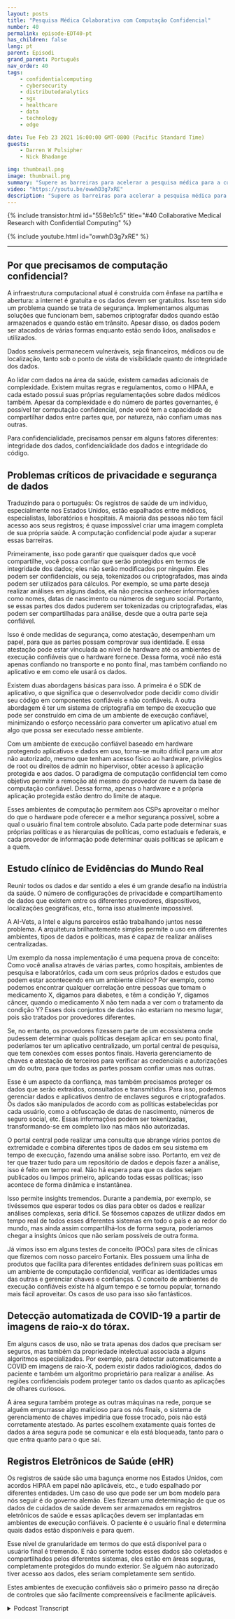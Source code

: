 ```yaml
---
layout: posts
title: "Pesquisa Médica Colaborativa com Computação Confidencial"
number: 40
permalink: episode-EDT40-pt
has_children: false
lang: pt
parent: Episodi
grand_parent: Português
nav_order: 40
tags:
    - confidentialcomputing
    - cybersecurity
    - distributedanalytics
    - sgx
    - healthcare
    - data
    - technology
    - edge

date: Tue Feb 23 2021 16:00:00 GMT-0800 (Pacific Standard Time)
guests:
    - Darren W Pulsipher
    - Nick Bhadange

img: thumbnail.png
image: thumbnail.png
summary: "Supere as barreiras para acelerar a pesquisa médica para a cura do câncer com a computação confidencial. Nick Bhadange, Especialista em Tecnologia, AI-Vets e Darren Pulsipher, Arquiteto Principal de Soluções, Setor Público, Intel, discutem a necessidade de computação confidencial na área da saúde e os benefícios potenciais por meio de casos de uso."
video: "https://youtu.be/owwhD3g7xRE"
description: "Supere as barreiras para acelerar a pesquisa médica para a cura do câncer com a computação confidencial. Nick Bhadange, Especialista em Tecnologia, AI-Vets e Darren Pulsipher, Arquiteto Principal de Soluções, Setor Público, Intel, discutem a necessidade de computação confidencial na área da saúde e os benefícios potenciais por meio de casos de uso."
---
```


<div>
{% include transistor.html id="558eb1c5" title="#40 Collaborative Medical Research with Confidential Computing" %}

{% include youtube.html id="owwhD3g7xRE" %}
</div>

---

## Por que precisamos de computação confidencial?

A infraestrutura computacional atual é construída com ênfase na partilha e abertura: a internet é gratuita e os dados devem ser gratuitos. Isso tem sido um problema quando se trata de segurança. Implementamos algumas soluções que funcionam bem, sabemos criptografar dados quando estão armazenados e quando estão em trânsito. Apesar disso, os dados podem ser atacados de várias formas enquanto estão sendo lidos, analisados e utilizados.

Dados sensíveis permanecem vulneráveis, seja financeiros, médicos ou de localização, tanto sob o ponto de vista de visibilidade quanto de integridade dos dados.

Ao lidar com dados na área da saúde, existem camadas adicionais de complexidade. Existem muitas regras e regulamentos, como o HIPAA, e cada estado possui suas próprias regulamentações sobre dados médicos também. Apesar da complexidade e do número de partes governantes, é possível ter computação confidencial, onde você tem a capacidade de compartilhar dados entre partes que, por natureza, não confiam umas nas outras.

Para confidencialidade, precisamos pensar em alguns fatores diferentes: integridade dos dados, confidencialidade dos dados e integridade do código.

## Problemas críticos de privacidade e segurança de dados

Traduzindo para o português: Os registros de saúde de um indivíduo, especialmente nos Estados Unidos, estão espalhados entre médicos, especialistas, laboratórios e hospitais. A maioria das pessoas não tem fácil acesso aos seus registros; é quase impossível criar uma imagem completa de sua própria saúde. A computação confidencial pode ajudar a superar essas barreiras.

Primeiramente, isso pode garantir que quaisquer dados que você compartilhe, você possa confiar que serão protegidos em termos de integridade dos dados; eles não serão modificados por ninguém. Eles podem ser confidenciais, ou seja, tokenizados ou criptografados, mas ainda podem ser utilizados para cálculos. Por exemplo, se uma parte deseja realizar análises em alguns dados, ela não precisa conhecer informações como nomes, datas de nascimento ou números de seguro social. Portanto, se essas partes dos dados puderem ser tokenizadas ou criptografadas, elas podem ser compartilhadas para análise, desde que a outra parte seja confiável.

Isso é onde medidas de segurança, como atestação, desempenham um papel, para que as partes possam comprovar sua identidade. E essa atestação pode estar vinculada ao nível de hardware até os ambientes de execução confiáveis que o hardware fornece. Dessa forma, você não está apenas confiando no transporte e no ponto final, mas também confiando no aplicativo e em como ele usará os dados.

Existem duas abordagens básicas para isso. A primeira é o SDK de aplicativo, o que significa que o desenvolvedor pode decidir como dividir seu código em componentes confiáveis ​​e não confiáveis. A outra abordagem é ter um sistema de criptografia em tempo de execução que pode ser construído em cima de um ambiente de execução confiável, minimizando o esforço necessário para converter um aplicativo atual em algo que possa ser executado nesse ambiente.

Com um ambiente de execução confiável baseado em hardware protegendo aplicativos e dados em uso, torna-se muito difícil para um ator não autorizado, mesmo que tenham acesso físico ao hardware, privilégios de root ou direitos de admin no hipervisor, obter acesso à aplicação protegida e aos dados. O paradigma de computação confidencial tem como objetivo permitir a remoção até mesmo do provedor de nuvem da base de computação confiável. Dessa forma, apenas o hardware e a própria aplicação protegida estão dentro do limite de ataque.

Esses ambientes de computação permitem aos CSPs aproveitar o melhor do que o hardware pode oferecer e a melhor segurança possível, sobre a qual o usuário final tem controle absoluto. Cada parte pode determinar suas próprias políticas e as hierarquias de políticas, como estaduais e federais, e cada provedor de informação pode determinar quais políticas se aplicam e a quem.

## Estudo clínico de Evidências do Mundo Real

Reunir todos os dados e dar sentido a eles é um grande desafio na indústria da saúde. O número de configurações de privacidade e compartilhamento de dados que existem entre os diferentes provedores, dispositivos, localizações geográficas, etc., torna isso atualmente impossível.

A AI-Vets, a Intel e alguns parceiros estão trabalhando juntos nesse problema. A arquitetura brilhantemente simples permite o uso em diferentes ambientes, tipos de dados e políticas, mas é capaz de realizar análises centralizadas.

Um exemplo da nossa implementação é uma pequena prova de conceito: Como você analisa através de várias partes, como hospitais, ambientes de pesquisa e laboratórios, cada um com seus próprios dados e estudos que podem estar acontecendo em um ambiente clínico? Por exemplo, como podemos encontrar qualquer correlação entre pessoas que tomam o medicamento X, digamos para diabetes, e têm a condição Y, digamos câncer, quando o medicamento X não tem nada a ver com o tratamento da condição Y? Esses dois conjuntos de dados não estariam no mesmo lugar, pois são tratados por provedores diferentes.

Se, no entanto, os provedores fizessem parte de um ecossistema onde pudessem determinar quais políticas desejam aplicar em seu ponto final, poderíamos ter um aplicativo centralizado, um portal central de pesquisa, que tem conexões com esses pontos finais. Haveria gerenciamento de chaves e atestação de terceiros para verificar as credenciais e autorizações um do outro, para que todas as partes possam confiar umas nas outras.

Esse é um aspecto da confiança, mas também precisamos proteger os dados que serão extraídos, consultados e transmitidos. Para isso, podemos gerenciar dados e aplicativos dentro de enclaves seguros e criptografados. Os dados são manipulados de acordo com as políticas estabelecidas por cada usuário, como a obfuscação de datas de nascimento, números de seguro social, etc. Essas informações podem ser tokenizadas, transformando-se em completo lixo nas mãos não autorizadas.

O portal central pode realizar uma consulta que abrange vários pontos de extremidade e combina diferentes tipos de dados em seu sistema em tempo de execução, fazendo uma análise sobre isso. Portanto, em vez de ter que trazer tudo para um repositório de dados e depois fazer a análise, isso é feito em tempo real. Não há espera para que os dados sejam publicados ou limpos primeiro, aplicando todas essas políticas; isso acontece de forma dinâmica e instantânea.

Isso permite insights tremendos. Durante a pandemia, por exemplo, se tivéssemos que esperar todos os dias para obter os dados e realizar análises complexas, seria difícil. Se fôssemos capazes de utilizar dados em tempo real de todos esses diferentes sistemas em todo o país e ao redor do mundo, mas ainda assim compartilhá-los de forma segura, poderíamos chegar a insights únicos que não seriam possíveis de outra forma.

Já vimos isso em alguns testes de conceito (POCs) para sites de clínicas que fizemos com nosso parceiro Fortanix. Eles possuem uma linha de produtos que facilita para diferentes entidades definirem suas políticas em um ambiente de computação confidencial, verificar as identidades umas das outras e gerenciar chaves e confianças. O conceito de ambientes de execução confiáveis existe há algum tempo e se tornou popular, tornando mais fácil aproveitar. Os casos de uso para isso são fantásticos.

## Detecção automatizada de COVID-19 a partir de imagens de raio-x do tórax.

Em alguns casos de uso, não se trata apenas dos dados que precisam ser seguros, mas também da propriedade intelectual associada a alguns algoritmos especializados. Por exemplo, para detectar automaticamente a COVID em imagens de raio-X, podem existir dados radiológicos, dados do paciente e também um algoritmo proprietário para realizar a análise. As regiões confidenciais podem proteger tanto os dados quanto as aplicações de olhares curiosos.

A área segura também protege as outras máquinas na rede, porque se alguém empurrasse algo malicioso para os nós finais, o sistema de gerenciamento de chaves impediria que fosse trocado, pois não está corretamente atestado. As partes escolhem exatamente quais fontes de dados a área segura pode se comunicar e ela está bloqueada, tanto para o que entra quanto para o que sai.

## Registros Eletrônicos de Saúde (eHR)

Os registros de saúde são uma bagunça enorme nos Estados Unidos, com acordos HIPAA em papel não aplicáveis, etc., e tudo espalhado por diferentes entidades. Um caso de uso que pode ser um bom modelo para nós seguir é do governo alemão. Eles fizeram uma determinação de que os dados de cuidados de saúde devem ser armazenados em registros eletrônicos de saúde e essas aplicações devem ser implantadas em ambientes de execução confiáveis. O paciente é o usuário final e determina quais dados estão disponíveis e para quem.

Esse nível de granularidade em termos do que está disponível para o usuário final é tremendo. E não somente todos esses dados são coletados e compartilhados pelos diferentes sistemas, eles estão em áreas seguras, completamente protegidos do mundo exterior. Se alguém não autorizado tiver acesso aos dados, eles seriam completamente sem sentido.

Estes ambientes de execução confiáveis são o primeiro passo na direção de controles que são facilmente compreensíveis e facilmente aplicáveis.



<details>
<summary> Podcast Transcript </summary>

<p></p>

</details>
